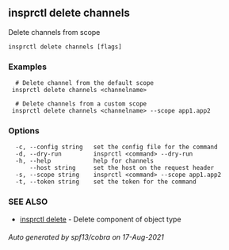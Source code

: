 ## insprctl delete channels

Delete channels from scope

```
insprctl delete channels [flags]
```

### Examples

```
  # Delete channel from the default scope
 insprctl delete channels <channelname>

  # Delete channels from a custom scope
 insprctl delete channels <channelname> --scope app1.app2

```

### Options

```
  -c, --config string   set the config file for the command
  -d, --dry-run         insprctl <command> --dry-run
  -h, --help            help for channels
      --host string     set the host on the request header
  -s, --scope string    insprctl <command> --scope app1.app2
  -t, --token string    set the token for the command
```

### SEE ALSO

* [insprctl delete](insprctl_delete.md)	 - Delete component of object type

###### Auto generated by spf13/cobra on 17-Aug-2021
